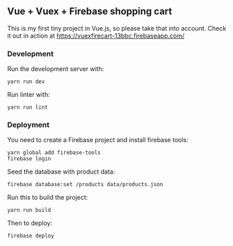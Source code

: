 ## Vue + Vuex + Firebase shopping cart

This is my first tiny project in Vue.js, so please take that into account.
Check it out in action at https://vuexfirecart-13bbc.firebaseapp.com/

### Development

Run the development server with:
```shell
yarn run dev
```

Run linter with:
```shell
yarn run lint
```

### Deployment

You need to create a Firebase project and install firebase tools:
```shell
yarn global add firebase-tools
firebase login
```

Seed the database with product data:
```shell
firebase database:set /products data/products.json
```

Run this to build the project:
```shell
yarn run build
```

Then to deploy:
```shell
firebase deploy
```
